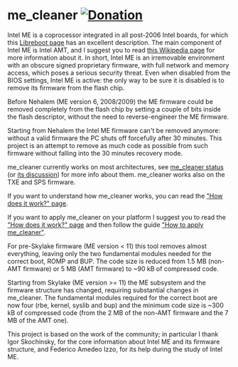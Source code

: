 # me_cleaner [![Donation](https://img.shields.io/badge/Donate-PayPal-green.svg)](https://www.paypal.com/cgi-bin/webscr?cmd=_s-xclick&hosted_button_id=B5HCXCLZVCVZ8)

Intel ME is a coprocessor integrated in all post-2006 Intel boards, for which
this [Libreboot page](https://libreboot.org/faq.html#intelme) has an excellent
description. The main component of Intel ME is Intel AMT, and I suggest you to
read [this Wikipedia page](https://en.wikipedia.org/wiki/Intel_Active_Management_Technology)
for more information about it. In short, Intel ME is an irremovable environment
with an obscure signed proprietary firmware, with full network and memory
access, which poses a serious security threat.
Even when disabled from the BIOS settings, Intel ME is active: the only way to
be sure it is disabled is to remove its firmware from the flash chip.

Before Nehalem (ME version 6, 2008/2009) the ME firmware could be removed
completely from the flash chip by setting a couple of bits inside the flash
descriptor, without the need to reverse-engineer the ME firmware.

Starting from Nehalem the Intel ME firmware can't be removed anymore: without a
valid firmware the PC shuts off forcefully after 30 minutes. This project is an
attempt to remove as much code as possible from such firmware without falling
into the 30 minutes recovery mode.

me_cleaner currently works on most architectures, see [me_cleaner status](https://github.com/corna/me_cleaner/wiki/me_cleaner-status) (or [its discussion](https://github.com/corna/me_cleaner/issues/3))
for more info about them. me_cleaner works also on the TXE and SPS firmware.

If you want to understand how me_cleaner works, you can read the ["How does it work?" page](https://github.com/corna/me_cleaner/wiki/How-does-it-work%3F).

If you want to apply me_cleaner on your platform I suggest you to read the
["How does it work?" page](https://github.com/corna/me_cleaner/wiki/How-does-it-work%3F)
and then follow the guide ["How to apply me_cleaner"](https://github.com/corna/me_cleaner/wiki/How-to-apply-me_cleaner).

For pre-Skylake firmware (ME version < 11) this tool removes almost everything,
leaving only the two fundamental modules needed for the correct boot, ROMP and
BUP. The code size is reduced from 1.5 MB (non-AMT firmware) or 5 MB (AMT
firmware) to ~90 kB of compressed code.

Starting from Skylake (ME version >= 11) the ME subsystem and the firmware
structure has changed, requiring substantial changes in me_cleaner.
The fundamental modules required for the correct boot are now four (rbe, kernel,
syslib and bup) and the minimum code size is ~300 kB of compressed code (from
the 2 MB of the non-AMT firmware and the 7 MB of the AMT one).

This project is based on the work of the community; in particular I thank Igor
Skochinsky, for the core information about Intel ME and its firmware structure,
and Federico Amedeo Izzo, for its help during the study of Intel ME.
